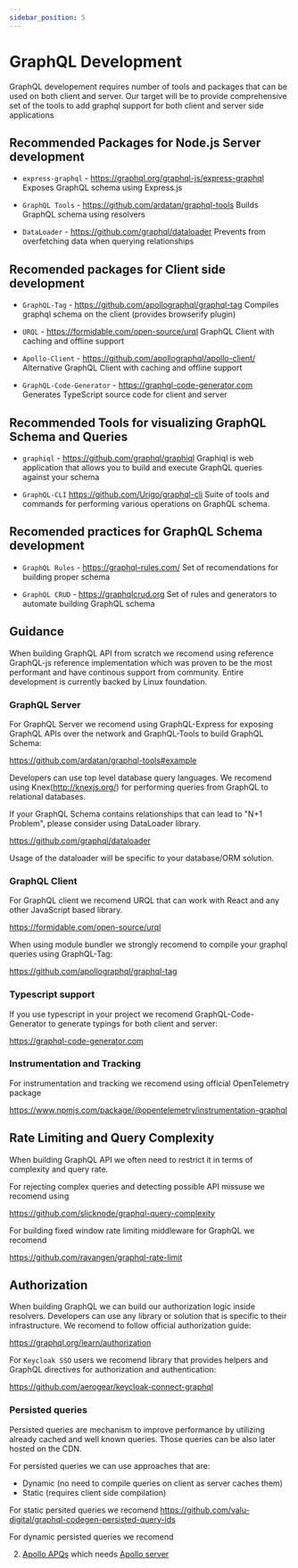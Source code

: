 ```yaml
---
sidebar_position: 5
---
```


# GraphQL Development

GraphQL developement requires number of tools and packages that can be used on both client and server.
Our target will be to provide comprehensive set of the tools to add graphql support for both client and server side applications

## Recommended Packages for Node.js Server development

- `express-graphql` - https://graphql.org/graphql-js/express-graphql
  Exposes GraphQL schema using Express.js

- `GraphQL Tools` - https://github.com/ardatan/graphql-tools
  Builds GraphQL schema using resolvers

- `DataLoader` - https://github.com/graphql/dataloader
  Prevents from overfetching data when querying relationships

## Recomended packages for Client side development

- `GraphQL-Tag` - https://github.com/apollographql/graphql-tag
  Compiles graphql schema on the client (provides browserify plugin)

- `URQL` - https://formidable.com/open-source/urql
  GraphQL Client with caching and offline support

- `Apollo-Client` - https://github.com/apollographql/apollo-client/
  Alternative GraphQL Client with caching and offline support

- `GraphQL-Code-Generator` - https://graphql-code-generator.com
  Generates TypeScript source code for client and server

## Recommended Tools for visualizing GraphQL Schema and Queries

- `graphiql` - https://github.com/graphql/graphiql
  Graphiql is web application that allows you to build and execute GraphQL queries against your schema

- `GraphQL-CLI` https://github.com/Urigo/graphql-cli
  Suite of tools and commands for performing various operations on GraphQL schema.

## Recomended practices for GraphQL Schema development

- `GraphQL Rules` - https://graphql-rules.com/
  Set of recomendations for building proper schema

- `GraphQL CRUD` - https://graphqlcrud.org
  Set of rules and generators to automate building GraphQL schema

## Guidance

When building GraphQL API from scratch we recomend using reference GraphQL-js reference implementation which was
proven to be the most performant and have continous support from community. Entire development is currently backed by Linux foundation.

### GraphQL Server

For GraphQL Server we recomend using GraphQL-Express for exposing GraphQL APIs over the network and GraphQL-Tools to build GraphQL Schema:

https://github.com/ardatan/graphql-tools#example

Developers can use top level database query languages.
We recomend using Knex(http://knexjs.org/) for performing queries from GraphQL to relational databases.

If your GraphQL Schema contains relationships that can lead to "N+1 Problem", please consider using DataLoader library.

https://github.com/graphql/dataloader

Usage of the dataloader will be specific to your database/ORM solution.

### GraphQL Client

For GraphQL client we recomend URQL that can work with React and any other JavaScript based library.

https://formidable.com/open-source/urql

When using module bundler we strongly recomend to compile your graphql queries using GraphQL-Tag:

https://github.com/apollographql/graphql-tag

### Typescript support

If you use typescript in your project we recomend GraphQL-Code-Generator to generate typings for both client and server:

https://graphql-code-generator.com

### Instrumentation and Tracking

For instrumentation and tracking we recomend using official OpenTelemetry package

https://www.npmjs.com/package/@opentelemetry/instrumentation-graphql

## Rate Limiting and Query Complexity

When building GraphQL API we often need to restrict it in terms of complexity and query rate.

For rejecting complex queries and detecting possible API missuse we recomend using

https://github.com/slicknode/graphql-query-complexity

For building fixed window rate limiting middleware for GraphQL we recomend

https://github.com/ravangen/graphql-rate-limit

## Authorization

When building GraphQL we can build our authorization logic inside resolvers.
Developers can use any library or solution that is specific to their infrastructure.
We recomend to follow official authorization guide:

https://graphql.org/learn/authorization

For `Keycloak SSO` users we recomend library that provides helpers and GraphQL directives for authorization and authentication:

https://github.com/aerogear/keycloak-connect-graphql

### Persisted queries

Persisted queries are mechanism to improve performance by utilizing already cached and well known queries.
Those queries can be also later hosted on the CDN.

For persisted queries we can use approaches that are:

- Dynamic (no need to compile queries on client as server caches them)
- Static (requires client side compilation)

For static persited queries we recomend
https://github.com/valu-digital/graphql-codegen-persisted-query-ids

For dynamic persisted queries we recomend

2. [Apollo APQs](https://www.apollographql.com/docs/apollo-server/performance/apq/) which needs [Apollo server](https://www.apollographql.com/docs/apollo-server/)

